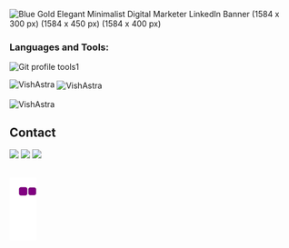 
![Blue Gold Elegant Minimalist Digital Marketer LinkedIn Banner (1584 x 300 px) (1584 x 450 px) (1584 x 400 px)](https://github.com/VishAstra/VishAstra/assets/122463168/9e1f49dd-a9b4-4101-84ad-e17e047303fd)





<!--
**VishAstra/VishAstra** is a ✨ _special_ ✨ repository because its `README.md` (this file) appears on your GitHub profile.

Here are some ideas to get you started:

- 🔭 I’m currently working on ...
- 🌱 I’m currently learning ...
- 👯 I’m looking to collaborate on ...
- 🤔 I’m looking for help with ...
- 💬 Ask me about ...
- 📫 How to reach me: ...
- 😄 Pronouns: ...
- ⚡ Fun fact: ...
-->

<h3 align="left">Languages and Tools:</h3>


![Git profile tools1](https://github.com/VishAstra/VishAstra/assets/122463168/3991d1c6-d8b2-4914-a88e-2a275df80635)


<p><img align="left" src="https://github-readme-stats.vercel.app/api/top-langs?username=VishAstra&show_icons=true&locale=en&layout=compact" alt="VishAstra" /></p>

<p>&nbsp;<img align="center" src="https://github-readme-stats.vercel.app/api?username=VishAstra&show_icons=true&locale=en" alt="VishAstra" /></p>

<p><img align="center" src="https://github-readme-streak-stats.herokuapp.com/?user=VishAstra&" alt="VishAstra" /></p>


## Contact 
<div> 
  <a href="https://www.linkedin.com/in/vishnuchandran target="_blank"><img src="https://img.shields.io/badge/-LinkedIn-%230077B5?style=for-the-badge&logo=linkedin&logoColor=white" target="_blank"></a> 
  <a href="https://instagram.com/vishc_11" target="_blank"><img src="https://img.shields.io/badge/-Instagram-%23E4405F?style=for-the-badge&logo=instagram&logoColor=white" target="_blank"></a>
  <a href = "mailto: vishnuchandran911@gmail.com"><img src="https://img.shields.io/badge/-Gmail-%23333?style=for-the-badge&logo=gmail&logoColor=white" target="_blank"></a>
 </br>
</br>
 
![snake gif](https://github.com/VishAstra/VishAstra/blob/output/github-contribution-grid-snake.gif)
 
</div>
